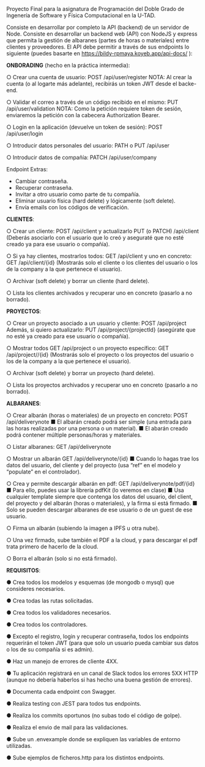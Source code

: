 Proyecto Final para la asignatura de Programación del Doble Grado de Ingenería de Software y Física Computacional en la U-TAD.

Consiste en desarrollar por completo la API (backend) de un servidor de Node. Consiste en desarrollar un backend web (API) con NodeJS y express que permita la gestión de
albaranes (partes de horas o materiales) entre clientes y proveedores. El API debe permitir a través de sus endpoints lo siguiente (puedes basarte en https://bildy-rpmaya.koyeb.app/api-docs/ ):

**ONBORADING** (hecho en la práctica intermedia):

  ○ Crear una cuenta de usuario: POST /api/user/register
  NOTA: Al crear la cuenta (o al logarte más adelante), recibirás un token JWT desde el
  backe-end.

  ○ Validar el correo a través de un código recibido en el mismo:
  PUT /api/user/validation
  NOTA: Como la petición requiere token de sesión, enviaremos la petición con la cabecera
  Authorization Bearer.
  
  ○ Login en la aplicación (devuelve un token de sesión): POST /api/user/login
  
  ○ Introducir datos personales del usuario: PATH o PUT /api/user
  
  ○ Introducir datos de compañía: PATCH /api/user/company
  
Endpoint Extras:

- Cambiar contraseña.
- Recuperar contraseña.
- Invitar a otro usuario como parte de tu compañía.
- Eliminar usuario física (hard delete) y lógicamente (soft delete).
- Envía emails con los códigos de verificación.

**CLIENTES**:

  ○ Crear un cliente: POST /api/client y actualizarlo PUT (o PATCH) /api/client
  (Deberás asociarlo con el usuario que lo creó y aseguraté que no esté
  creado ya para ese usuario o compañía).
  
  ○ Si ya hay clientes, mostrarlos todos: GET /api/client
  y uno en concreto: GET /api/client/{id}
  (Mostrarás solo el cliente o los clientes del usuario o los de la company a la
  que pertenece el usuario).
  
  ○ Archivar (soft delete) y borrar un cliente (hard delete).
  
  ○ Lista los clientes archivados y recuperar uno en concreto (pasarlo a no
  borrado).
  
**PROYECTOS**:

  ○ Crear un proyecto asociado a un usuario y cliente: POST /api/project
  Además, si quiero actualizarlo: PUT /api/project/{projectId}
  (asegúrate que no esté ya creado para ese usuario o compañía).
  
  ○ Mostrar todos GET /api/project o un proyecto específico: GET
  /api/project//{id}
  (Mostrarás solo el proyecto o los proyectos del usuario o los de la company a
  la que pertenece el usuario).
  
  ○ Archivar (soft delete) y borrar un proyecto (hard delete).
  
  ○ Lista los proyectos archivados y recuperar uno en concreto (pasarlo a no
  borrado).


**ALBARANES**:

  ○ Crear albarán (horas o materiales) de un proyecto en concreto: POST
  /api/deliverynote
    ■ El albarán creado podrá ser simple (una entrada para las horas
    realizadas por una persona o un material).
    ■ El abarán creado podrá contener múltiple personas/horas y
    materiales.

  ○ Listar albaranes: GET /api/deliverynote
  
  ○ Mostrar un albarán GET /api/deliverynote/{id}
    ■ Cuando lo hagas trae los datos del usuario, del cliente y del proyecto
    (usa “ref” en el modelo y “populate” en el controlador).
    
  ○ Crea y permite descargár albarán en pdf: GET /api/deliverynote/pdf/{id}
    ■ Para ello, puedes usar la librería pdfKit (lo veremos en clase)
    ■ Usa cualquier template siempre que contenga los datos del usuario,
    del client, del proyecto y del albarán (horas o materiales), y la firma si
    está firmado.
    ■ Solo se pueden descargar albaranes de ese usuario o de un guest de
    ese usuario.
    
  ○ Firma un albarán (subiendo la imagen a IPFS u otra nube).
  
  ○ Una vez firmado, sube también el PDF a la cloud, y para descargar el pdf
  trata primero de hacerlo de la cloud.
  
  ○ Borra el albarán (solo si no está firmado).

**REQUISITOS**:

  ● Crea todos los modelos y esquemas (de mongodb o mysql) que consideres
  necesarios.
  
  ● Crea todas las rutas solicitadas.
  
  ● Crea todos los validadores necesarios.
  
  ● Crea todos los controladores.
  
  ● Excepto el registro, login y recuperar contraseña, todos los endpoints requerirán el
  token JWT (para que solo un usuario pueda cambiar sus datos o los de su
  compañía si es admin).
  
  ● Haz un manejo de errores de cliente 4XX.
  
  ● Tu aplicación registrará en un canal de Slack todos los errores 5XX HTTP (aunque
  no debería haberlos si has hecho una buena gestión de errores).
  
  ● Documenta cada endpoint con Swagger.
  
  ● Realiza testing con JEST para todos tus endpoints.
  
  ● Realiza los commits oportunos (no subas todo el código de golpe).
  
  ● Realiza el envio de mail para las validaciones.
  
  ● Sube un .envexample donde se expliquen las variables de entorno utilizadas.
  
  ● Sube ejemplos de ficheros.http para los distintos endpoints.
